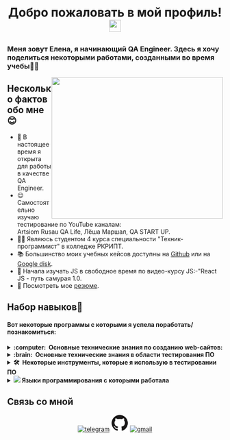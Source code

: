 ## <h1 align="center">Добро пожаловать в мой профиль! <img src="https://media.giphy.com/media/hvRJCLFzcasrR4ia7z/giphy.gif" width="28px" height="28px"> </h1>
<h3>Меня зовут Елена, я начинающий QA Engineer. Здесь я хочу поделиться некоторыми работами, созданными во время учебы🧑‍🎓</h3>
<img align="right" src="https://media.giphy.com/media/GYtblmdLnemlO/giphy.gif" width="400" height="330">
<h2>Несколько фактов обо мне😊</h2>
<ul>
  <li> 🌱  В настоящее время я открыта для работы в качестве QA Engineer. </li>
  <li> 😌  Самостоятельно изучаю тестирование по YouTube каналам: <br/>Artsiom Rusau QA Life, Лёша Маршал, QA START UP. </li>
  <li> 👨‍💻  Являюсь студентом 4 курса специальности "Техник-программист" в колледже РКРИПТ. </li>
  <li> 📚  Большинство моих учебных кейсов доступны на <a href="https://github.com/ElenaZHe">Github</a> или на <a href="https://drive.google.com/drive/folders/1l3DQssyYHGC6beoAbTycpYybJTQDyUJF">Google disk</a>.</li> 
  <li> 🧠 Начала изучать JS в свободное время по видео-курсу JS:-"React JS - путь самурая 1.0.</li>
  <li>📙 Посмотреть мое <a href="https://rostov.hh.ru/resume/31c779f1ff0baebb010039ed1f386674586d6f">резюме</a>.</li>
</ul>
<h2>Набор навыков💪</h2>
<h4> Вот некоторые программы с которыми я успела поработать/познакомиться:</h4>
<details>
  <summary><b>:computer: &nbsp;Основные технические знания по созданию web-сайтов:</b></summary>
  На специальности изучаем создание web-сайтов с помощью:
  <ul>
    <li>👨‍💻 OpenServer;</li>
    <li>🔬 Wordpress;</li>
    <li>👨‍💻 <a href="https://github.com/ElenaZHe/College_practice_Web-site">Visual Studio (C#)</a>; </li>
    <li>🔬 <a href="https://sites.google.com/d/1ASyAPUHxS_wNLUhB6_HBDKtlbi-qUm6L/p/1mTBCl3X3H4JketBQfIeP4v85TXY-GPzd/edit">sites.google.com</a></li>
  </ul>
</details>
<details>
  <summary><b>:brain: &nbsp;Основные технические знания в области тестирования ПО</b></summary>
  Параллельно с учебой занимаюсь самообразованием, изучаю техники тестирования ПО.  <br/>
  Изучаю, знаю, практику:
  <ul>
    <li>📝 <a href="https://github.com/ElenaZHe/testing">Написание check-list, test-case, bug-report;</a></li>
  </ul>
</details>
<details>
  <summary><b>🛠 &nbsp;Некоторые инструменты, которые я использую в тестировании ПО</b></summary>
  <p align="center"><br/>
    <img src="https://d33wubrfki0l68.cloudfront.net/38b5c953a4667366685d55db55d057c86db1fc54/a0fdc/static/acae6b24d940347661ca901ea07f47c1/chrome-dev-logo-icon.png" title="devtools" alt="devtools" width="40" height="40"/>
    <img src="https://img.uxwing.com/wp-content/themes/uxwing/download/brands-social-media/postman-icon.svg" title="postman" alt="postman" width="40" height="40"/>
    <img src="https://cdn.jsdelivr.net/gh/devicons/devicon/icons/jira/jira-original.svg" title="jira" alt="jira" width="40" height="40"/>
    <img src="https://cdn.jsdelivr.net/gh/devicons/devicon/icons/figma/figma-original.svg" title="figma" alt="figma" width="40" height="40"/>
    <img src="https://cdn.jsdelivr.net/gh/devicons/devicon/icons/androidstudio/androidstudio-original.svg" title="android-studio" alt="android-studio" width="40" height="40"/>
    <img src="https://cdn.jsdelivr.net/gh/devicons/devicon/icons/mysql/mysql-original.svg" title="mysql" alt="mysql" width="40" height="40"/>
    <img src="https://cdn.jsdelivr.net/gh/devicons/devicon/icons/vscode/vscode-original.svg" title="vscode" alt="vscode" width="40" height="40"/>
    <img src="https://github.com/devicons/devicon/blob/master/icons/visualstudio/visualstudio-plain.svg" title="visualstudio" alt="visualstudio" width="40" height="40"/> 
    <img src="https://github.com/devicons/devicon/blob/master/icons/wordpress/wordpress-original.svg" title="wordpress" alt="wordpress" width="40" height="40"/> 
    <img src="https://github.com/devicons/devicon/blob/master/icons/nodejs/nodejs-original.svg" title="nodejs" alt="nodejs" width="40" height="40"/>
    <img src="https://github.com/devicons/devicon/blob/master/icons/github/github-original.svg" title="github" alt="github" width="40" height="40"/> 
  </p>
</details>
<details>
  <summary><b><img src="https://media.giphy.com/media/WUlplcMpOCEmTGBtBW/giphy.gif" width="30"> Языки программирования с которыми работала</b></summary>
  <p align="center"><br/>
    <img src="https://github.com/devicons/devicon/blob/master/icons/javascript/javascript-original.svg" title="javascript" alt="javascript" width="40" height="40"/>
    <img src="https://github.com/devicons/devicon/blob/master/icons/html5/html5-original-wordmark.svg" title="html5" alt="html5" width="40" height="40"/>
    <img src="https://github.com/devicons/devicon/blob/master/icons/csharp/csharp-original.svg" title="csharp" alt="csharp" width="40" height="40"/>
  </p>
</details>
<h2>Связь со мной</h2>
<p align="center">
<a href= "https://t.me/ElenaZheludko"><img src="https://img.icons8.com/?size=512&id=63306&format=png" width="40" height="40" alt="telegram"/></a>
<a href= "https://github.com/ElenaZHe"><img src="https://github.com/devicons/devicon/blob/master/icons/github/github-original.svg" width="40" height="40" alt="gmail"/></a>
<a href= "yelena.zheludko@bk.ru"><img src="https://raw.githubusercontent.com/2fasvg/2fasvg.github.io/master/assets/img/logo/mail.ru/mail.ru.svg" width="40" height="40" alt="gmail"/></a> 
</p>
